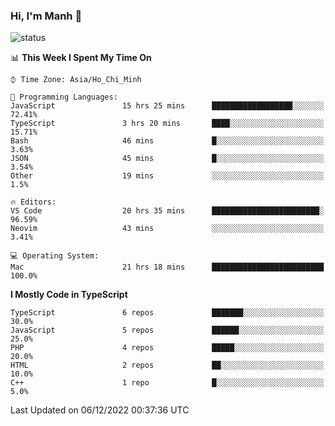 ### Hi, I'm Manh 👋

![status](https://badge.stateful.com/manhhn01/status.svg)

<!--START_SECTION:waka-->
📊 **This Week I Spent My Time On** 

```text
⌚︎ Time Zone: Asia/Ho_Chi_Minh

💬 Programming Languages: 
JavaScript               15 hrs 25 mins      ██████████████████░░░░░░░   72.41% 
TypeScript               3 hrs 20 mins       ████░░░░░░░░░░░░░░░░░░░░░   15.71% 
Bash                     46 mins             █░░░░░░░░░░░░░░░░░░░░░░░░   3.63% 
JSON                     45 mins             █░░░░░░░░░░░░░░░░░░░░░░░░   3.54% 
Other                    19 mins             ░░░░░░░░░░░░░░░░░░░░░░░░░   1.5%

🔥 Editors: 
VS Code                  20 hrs 35 mins      ████████████████████████░   96.59% 
Neovim                   43 mins             ░░░░░░░░░░░░░░░░░░░░░░░░░   3.41%

💻 Operating System: 
Mac                      21 hrs 18 mins      █████████████████████████   100.0%

```

**I Mostly Code in TypeScript** 

```text
TypeScript               6 repos             ███████░░░░░░░░░░░░░░░░░░   30.0% 
JavaScript               5 repos             ██████░░░░░░░░░░░░░░░░░░░   25.0% 
PHP                      4 repos             █████░░░░░░░░░░░░░░░░░░░░   20.0% 
HTML                     2 repos             ██░░░░░░░░░░░░░░░░░░░░░░░   10.0% 
C++                      1 repo              █░░░░░░░░░░░░░░░░░░░░░░░░   5.0%

```



 Last Updated on 06/12/2022 00:37:36 UTC
<!--END_SECTION:waka-->
